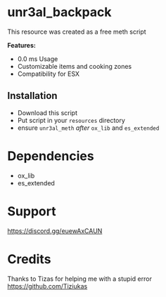 # unr3al_backpack

This resource was created as a free meth script

<b>Features:</b>
- 0.0 ms Usage
- Customizable items and cooking zones
- Compatibility for ESX

## Installation

- Download this script
- Put script in your `resources` directory
- ensure `unr3al_meth` *after* `ox_lib` and `es_extended`

# Dependencies
 - ox_lib
 - es_extended

# Support
https://discord.gg/euewAxCAUN


# Credits
Thanks to Tizas for helping me with a stupid error
https://github.com/Tiziukas
